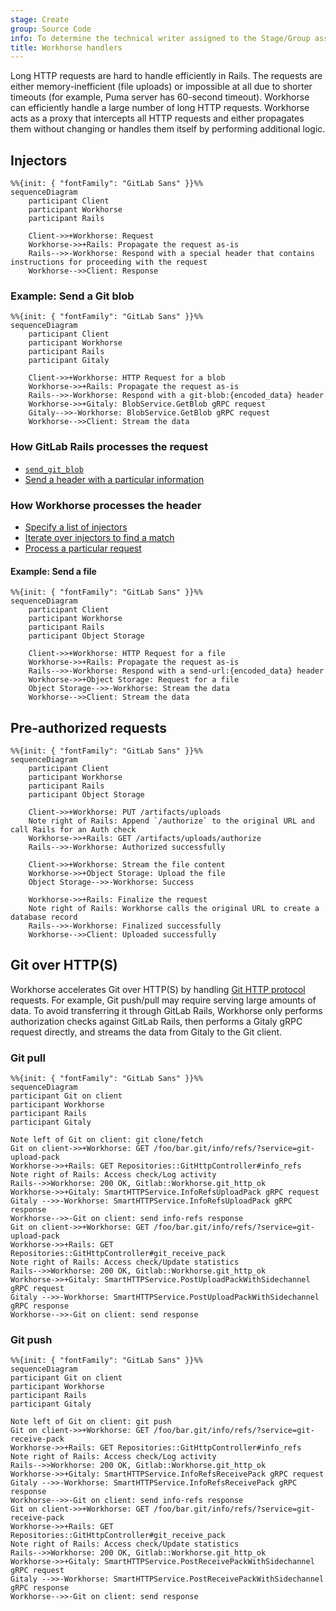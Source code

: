 ```yaml
---
stage: Create
group: Source Code
info: To determine the technical writer assigned to the Stage/Group associated with this page, see https://about.gitlab.com/handbook/engineering/ux/technical-writing/#assignments
title: Workhorse handlers
---
```


Long HTTP requests are hard to handle efficiently in Rails.
The requests are either memory-inefficient (file uploads) or impossible at all due to shorter timeouts
(for example, Puma server has 60-second timeout).
Workhorse can efficiently handle a large number of long HTTP requests.
Workhorse acts as a proxy that intercepts all HTTP requests and either propagates them without
changing or handles them itself by performing additional logic.

## Injectors

```mermaid
%%{init: { "fontFamily": "GitLab Sans" }}%%
sequenceDiagram
    participant Client
    participant Workhorse
    participant Rails

    Client->>+Workhorse: Request
    Workhorse->>+Rails: Propagate the request as-is
    Rails-->>-Workhorse: Respond with a special header that contains instructions for proceeding with the request
    Workhorse-->>Client: Response
```

### Example: Send a Git blob

```mermaid
%%{init: { "fontFamily": "GitLab Sans" }}%%
sequenceDiagram
    participant Client
    participant Workhorse
    participant Rails
    participant Gitaly

    Client->>+Workhorse: HTTP Request for a blob
    Workhorse->>+Rails: Propagate the request as-is
    Rails-->>-Workhorse: Respond with a git-blob:{encoded_data} header
    Workhorse->>+Gitaly: BlobService.GetBlob gRPC request
    Gitaly-->>-Workhorse: BlobService.GetBlob gRPC request
    Workhorse-->>Client: Stream the data
```

### How GitLab Rails processes the request

- [`send_git_blob`](https://gitlab.com/gitlab-org/gitlab/blob/8ba71b1f2feec64aeec52ccac4a1e585ba8052d9/lib/api/files.rb#L161)
- [Send a header with a particular information](https://gitlab.com/gitlab-org/gitlab/blob/8ba71b1f2feec64aeec52ccac4a1e585ba8052d9/lib/gitlab/workhorse.rb#L49-63)

### How Workhorse processes the header

- [Specify a list of injectors](https://gitlab.com/gitlab-org/gitlab/blob/8ba71b1f2feec64aeec52ccac4a1e585ba8052d9/workhorse/internal/upstream/routes.go#L179)
- [Iterate over injectors to find a match](https://gitlab.com/gitlab-org/gitlab/blob/8ba71b1f2feec64aeec52ccac4a1e585ba8052d9/workhorse/internal/senddata/senddata.go#L88)
- [Process a particular request](https://gitlab.com/gitlab-org/gitlab/blob/8ba71b1f2feec64aeec52ccac4a1e585ba8052d9/workhorse/internal/git/blob.go#L23)

#### Example: Send a file

```mermaid
%%{init: { "fontFamily": "GitLab Sans" }}%%
sequenceDiagram
    participant Client
    participant Workhorse
    participant Rails
    participant Object Storage

    Client->>+Workhorse: HTTP Request for a file
    Workhorse->>+Rails: Propagate the request as-is
    Rails-->>-Workhorse: Respond with a send-url:{encoded_data} header
    Workhorse->>+Object Storage: Request for a file
    Object Storage-->>-Workhorse: Stream the data
    Workhorse-->>Client: Stream the data
```

## Pre-authorized requests

```mermaid
%%{init: { "fontFamily": "GitLab Sans" }}%%
sequenceDiagram
    participant Client
    participant Workhorse
    participant Rails
    participant Object Storage

    Client->>+Workhorse: PUT /artifacts/uploads
    Note right of Rails: Append `/authorize` to the original URL and call Rails for an Auth check
    Workhorse->>+Rails: GET /artifacts/uploads/authorize
    Rails-->>-Workhorse: Authorized successfully

    Client->>+Workhorse: Stream the file content
    Workhorse->>+Object Storage: Upload the file
    Object Storage-->>-Workhorse: Success

    Workhorse->>+Rails: Finalize the request
    Note right of Rails: Workhorse calls the original URL to create a database record
    Rails-->>-Workhorse: Finalized successfully
    Workhorse-->>Client: Uploaded successfully
```

## Git over HTTP(S)

Workhorse accelerates Git over HTTP(S) by handling [Git HTTP protocol](https://www.git-scm.com/docs/http-protocol) requests. For example, Git push/pull may require serving large amounts of data. To avoid transferring it through GitLab Rails, Workhorse only performs authorization checks against GitLab Rails, then performs a Gitaly gRPC request directly, and streams the data from Gitaly to the Git client.

### Git pull

```mermaid
%%{init: { "fontFamily": "GitLab Sans" }}%%
sequenceDiagram
participant Git on client
participant Workhorse
participant Rails
participant Gitaly

Note left of Git on client: git clone/fetch
Git on client->>+Workhorse: GET /foo/bar.git/info/refs/?service=git-upload-pack
Workhorse->>+Rails: GET Repositories::GitHttpController#info_refs
Note right of Rails: Access check/Log activity
Rails-->>Workhorse: 200 OK, Gitlab::Workhorse.git_http_ok
Workhorse->>+Gitaly: SmartHTTPService.InfoRefsUploadPack gRPC request
Gitaly -->>-Workhorse: SmartHTTPService.InfoRefsUploadPack gRPC response
Workhorse-->>-Git on client: send info-refs response
Git on client->>+Workhorse: GET /foo/bar.git/info/refs/?service=git-upload-pack
Workhorse->>+Rails: GET Repositories::GitHttpController#git_receive_pack
Note right of Rails: Access check/Update statistics
Rails-->>Workhorse: 200 OK, Gitlab::Workhorse.git_http_ok
Workhorse->>+Gitaly: SmartHTTPService.PostUploadPackWithSidechannel gRPC request
Gitaly -->>-Workhorse: SmartHTTPService.PostUploadPackWithSidechannel gRPC response
Workhorse-->>-Git on client: send response
```

### Git push

```mermaid
%%{init: { "fontFamily": "GitLab Sans" }}%%
sequenceDiagram
participant Git on client
participant Workhorse
participant Rails
participant Gitaly

Note left of Git on client: git push
Git on client->>+Workhorse: GET /foo/bar.git/info/refs/?service=git-receive-pack
Workhorse->>+Rails: GET Repositories::GitHttpController#info_refs
Note right of Rails: Access check/Log activity
Rails-->>Workhorse: 200 OK, Gitlab::Workhorse.git_http_ok
Workhorse->>+Gitaly: SmartHTTPService.InfoRefsReceivePack gRPC request
Gitaly -->>-Workhorse: SmartHTTPService.InfoRefsReceivePack gRPC response
Workhorse-->>-Git on client: send info-refs response
Git on client->>+Workhorse: GET /foo/bar.git/info/refs/?service=git-receive-pack
Workhorse->>+Rails: GET Repositories::GitHttpController#git_receive_pack
Note right of Rails: Access check/Update statistics
Rails-->>Workhorse: 200 OK, Gitlab::Workhorse.git_http_ok
Workhorse->>+Gitaly: SmartHTTPService.PostReceivePackWithSidechannel gRPC request
Gitaly -->>-Workhorse: SmartHTTPService.PostReceivePackWithSidechannel gRPC response
Workhorse-->>-Git on client: send response
```
